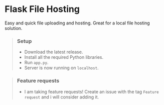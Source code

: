 # Flask File Hosting
Easy and quick file uploading and hosting.
Great for a local file hosting solution.

> ### Setup
> - Download the latest release.
> - Install all the required Python libraries.
> - Run `app.py`.
> - Server is now running on `localhost`.

> ### Feature requests
> - I am taking feature requests! Create an issue with the tag `Feature request` and i will consider adding it.